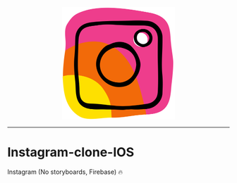 <p align="center">
  <img width="256" height="256" src="https://raw.githubusercontent.com/chuiizeet/Instagram-clone-IOS/master/utils/icon.png">
</p>

----------

# Instagram-clone-IOS
Instagram (No storyboards, Firebase) 🔥
